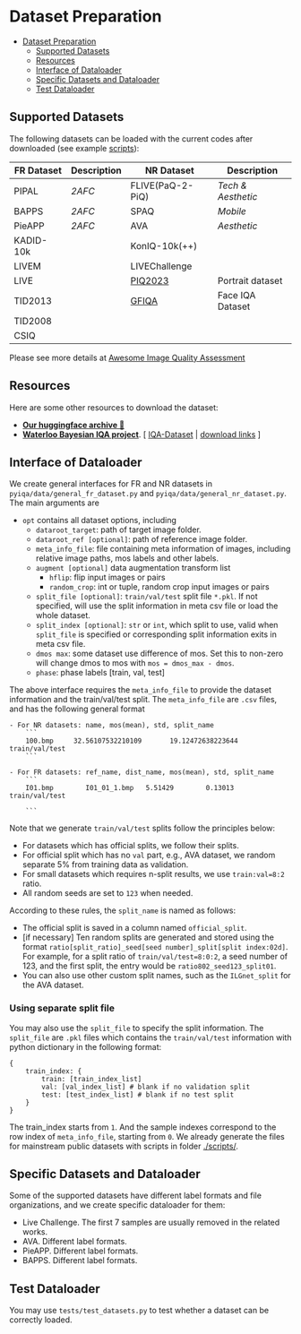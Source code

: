 # Dataset Preparation

- [Dataset Preparation](#dataset-preparation)
  - [Supported Datasets](#supported-datasets)
  - [Resources](#resources)
  - [Interface of Dataloader](#interface-of-dataloader)
  - [Specific Datasets and Dataloader](#specific-datasets-and-dataloader)
  - [Test Dataloader](#test-dataloader)

## Supported Datasets

The following datasets can be loaded with the current codes after downloaded (see example [scripts](../options/example_benchmark_data_opts.yml)):

| FR Dataset | Description | NR Dataset       | Description        |
| ---------- | ----------- | ---------------- | ------------------ |
| PIPAL      | *2AFC*      | FLIVE(PaQ-2-PiQ) | *Tech & Aesthetic* |
| BAPPS      | *2AFC*      | SPAQ             | *Mobile*           |
| PieAPP     | *2AFC*      | AVA              | *Aesthetic*        |
| KADID-10k  |             | KonIQ-10k(++)    |                    |
| LIVEM      |             | LIVEChallenge    |                    |
| LIVE       |             | [PIQ2023](https://github.com/DXOMARK-Research/PIQ2023)| Portrait dataset   |
| TID2013    |             | [GFIQA](http://database.mmsp-kn.de/gfiqa-20k-database.html)| Face IQA Dataset   |
| TID2008    |             |                  |                    |
| CSIQ       |             |                  |                    |

Please see more details at [Awesome Image Quality Assessment](https://github.com/chaofengc/Awesome-Image-Quality-Assessment)

## Resources

Here are some other resources to download the dataset:
- [**Our huggingface archive 🤗**](https://huggingface.co/datasets/chaofengc/IQA-Toolbox-Datasets/tree/main)
- [**Waterloo Bayesian IQA project**](http://ivc.uwaterloo.ca/research/bayesianIQA/). [ [IQA-Dataset](https://github.com/icbcbicc/IQA-Dataset) | [download links](http://ivc.uwaterloo.ca/database/IQADataset) ]

## Interface of Dataloader

We create general interfaces for FR and NR datasets in `pyiqa/data/general_fr_dataset.py` and `pyiqa/data/general_nr_dataset.py`. The main arguments are

- `opt` contains all dataset options, including
    - `dataroot_target`: path of target image folder.
    - `dataroot_ref [optional]`: path of reference image folder.
    - `meta_info_file`: file containing meta information of images, including relative image paths, mos labels and other labels.
    - `augment [optional]` data augmentation transform list
        - `hflip`: flip input images or pairs
        - `random_crop`: int or tuple, random crop input images or pairs
    - `split_file [optional]`: `train/val/test` split file `*.pkl`. If not specified, will use the split information in meta csv file or load the whole dataset.
    - `split_index [optional]`: `str` or `int`, which split to use, valid when `split_file` is specified or corresponding split information exits in meta csv file.
    - `dmos max`: some dataset use difference of mos. Set this to non-zero will change dmos to mos with `mos = dmos_max - dmos`.
    - `phase`: phase labels [train, val, test]

The above interface requires the `meta_info_file` to provide the dataset information and the train/val/test split. The `meta_info_file` are `.csv` files, and has the following general format
```
- For NR datasets: name, mos(mean), std, split_name
    ```
    100.bmp   	32.56107532210109   	19.12472638223644   train/val/test
    ```

- For FR datasets: ref_name, dist_name, mos(mean), std, split_name 
    ```
    I01.bmp        I01_01_1.bmp   5.51429        0.13013 train/val/test

    ```
```

Note that we generate `train/val/test` splits follow the principles below:

- For datasets which has official splits, we follow their splits.
- For official split which has no `val` part, e.g., AVA dataset, we random separate 5% from training data as validation.
- For small datasets which requires n-split results, we use `train:val=8:2`  ratio.
- All random seeds are set to `123` when needed.

According to these rules, the `split_name` is named as follows:

- The official split is saved in a column named `official_split`.
- [if necessary] Ten random splits are generated and stored using the format `ratio[split_ratio]_seed[seed number]_split[split index:02d]`. For example, for a split ratio of `train/val/test=8:0:2`, a seed number of 123, and the first split, the entry would be `ratio802_seed123_split01`.
- You can also use other custom split names, such as the `ILGnet_split` for the AVA dataset.

### Using separate split file

You may also use the `split_file` to specify the split information. The `split_file` are `.pkl` files which contains the `train/val/test` information with python dictionary in the following format:
```
{
    train_index: {
        train: [train_index_list]
        val: [val_index_list] # blank if no validation split
        test: [test_index_list] # blank if no test split
    }
}
```
The train_index starts from `1`. And the sample indexes correspond to the row index of `meta_info_file`, starting from `0`. We already generate the files for mainstream public datasets with scripts in folder [./scripts/](./scripts/).

## Specific Datasets and Dataloader

Some of the supported datasets have different label formats and file organizations, and we create specific dataloader for them:

- Live Challenge. The first 7 samples are usually removed in the related works.
- AVA. Different label formats.
- PieAPP. Different label formats.
- BAPPS. Different label formats.

## Test Dataloader

You may use `tests/test_datasets.py` to test whether a dataset can be correctly loaded.
